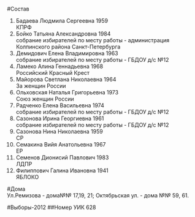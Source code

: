 #Состав
1. Бадаева Людмила Сергеевна 1959   
    КПРФ
2. Бойко Татьяна Александровна 1984   
    собрание избирателей по месту работы - администрация Колпинского района Санкт-Петербурга
3. Демидович Елена Владимировна 1963   
    собрание избирателей по месту работы - ГБДОУ д/с №12
4. Ламеко Алина Геннадьевна 1968   
    Российский Красный Крест
5. Майорова Светлана Николаевна 1964   
    За женщин России
6. Ольховская Наталья Григорьевна 1973   
    Союз женщин России
7. Радченко Елена Васильевна 1974   
    собрание избирателей по месту работы - ГБДОУ д/с №12
8. Сазонова Ирина Георгиевна 1961   
    собрание избирателей по месту работы - ГБДОУ д/с №12
9. Сазонова Нина Николаевна 1959   
    СР
10. Семакина Вийя Анатольевна 1967   
    ЕР
11. Семенов Дионисий Павлович 1983   
    ЛДПР
12. Филиппович Галина Ивановна 1941   
    ЯБЛОКО

#Дома  
Ул.Ремизова - дома№№ 17,19, 21; Октябрьская ул. - дома №№ 59, 61.

#Выборы-2012
##Номер УИК
628
